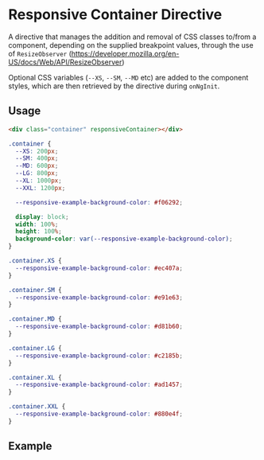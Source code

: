 # Responsive Container Directive

A directive that manages the addition and removal of CSS classes to/from a component, depending on the supplied breakpoint values, through the use of `ResizeObserver` (https://developer.mozilla.org/en-US/docs/Web/API/ResizeObserver)

Optional CSS variables (`--XS`, `--SM`, `--MD` etc) are added to the component styles, which are then retrieved by the directive during `onNgInit`.

## Usage

```html
<div class="container" responsiveContainer></div>
```

```css
.container {
  --XS: 200px;
  --SM: 400px;
  --MD: 600px;
  --LG: 800px;
  --XL: 1000px;
  --XXL: 1200px;

  --responsive-example-background-color: #f06292;

  display: block;
  width: 100%;
  height: 100%;
  background-color: var(--responsive-example-background-color);
}

.container.XS {
  --responsive-example-background-color: #ec407a;
}

.container.SM {
  --responsive-example-background-color: #e91e63;
}

.container.MD {
  --responsive-example-background-color: #d81b60;
}

.container.LG {
  --responsive-example-background-color: #c2185b;
}

.container.XL {
  --responsive-example-background-color: #ad1457;
}

.container.XXL {
  --responsive-example-background-color: #880e4f;
}
```

## Example
